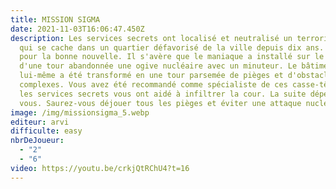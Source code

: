 ```yaml
---
title: MISSION SIGMA
date: 2021-11-03T16:06:47.450Z
description: Les services secrets ont localisé et neutralisé un terroriste connu
  qui se cache dans un quartier défavorisé de la ville depuis dix ans. Voilà
  pour la bonne nouvelle. Il s'avère que le maniaque a installé sur le toit
  d'une tour abandonnée une ogive nucléaire avec un minuteur. Le bâtiment
  lui-même a été transformé en une tour parsemée de pièges et d'obstacles
  complexes. Vous avez été recommandé comme spécialiste de ces casse-têtes, et
  les services secrets vous ont aidé à infiltrer la cour. La suite dépendra de
  vous. Saurez-vous déjouer tous les pièges et éviter une attaque nucléaire ?
image: /img/missionsigma_5.webp
editeur: arvi
difficulte: easy
nbrDeJoueur:
  - "2"
  - "6"
video: https://youtu.be/crkjQtRChU4?t=16
---
```


